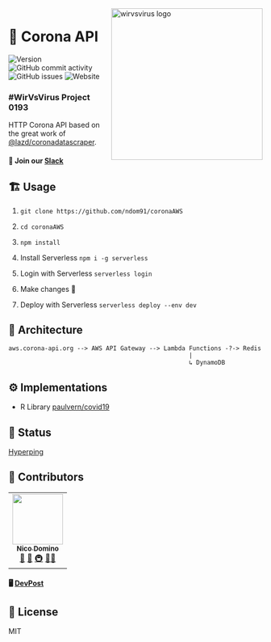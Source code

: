 <img src="https://imgur.com/BYL9tJl.png" width="300px" align="right" alt="wirvsvirus logo" />

# 🦠 Corona API 

![Version](https://img.shields.io/github/package-json/v/coronaapi/coronaapi?style=flat-square)
![GitHub commit activity](https://img.shields.io/github/commit-activity/w/coronaapi/coronaapi?label=commits&style=flat-square)
![GitHub issues](https://img.shields.io/github/issues-raw/coronaapi/coronaapi?style=flat-square)
![Website](https://img.shields.io/website?down_color=lightgrey&down_message=offline&style=flat-square&up_color=green&up_message=online&url=https%3A%2F%2Fdata.corona-api.org)

### #WirVsVirus Project 0193

HTTP Corona API based on the great work of [@lazd/coronadatascraper](https://github.com/lazd/coronadatascraper).

#### 💌 Join our [Slack](https://join.slack.com/t/corona-api/shared_invite/zt-d3q97q52-2~0Jh7YV1WHVDY~TpENVtg)

## 🏗️ Usage

1. `git clone https://github.com/ndom91/coronaAWS`

2. `cd coronaAWS`

3. `npm install`

4. Install Serverless `npm i -g serverless`

5. Login with Serverless `serverless login`

6. Make changes 💪

7. Deploy with Serverless `serverless deploy --env dev`

## 📐 Architecture

```
aws.corona-api.org --> AWS API Gateway --> Lambda Functions -?-> Redis
                                                  |
                                                  ↳ DynamoDB
```

## ⚙️ Implementations

- R Library [paulvern/covid19]( https://github.com/paulvern/covid19/tree/master/readcorona )

## 👀 Status

[Hyperping](https://status.corona-api.org)

## 🙏 Contributors

<table>
  <tr>
    <td align="center"><a href="https://ndo.dev"><img src="https://avatars2.githubusercontent.com/u/7415984?v=4" width="100px;" alt=""/><br /><sub><b>Nico Domino</b></sub></a><br /><a href="https://github.com/all-contributors/all-contributors/commits?author=ndom91" title="Documentation">📖</a> <a href="#tool-jakebolam" title="Tools">🔧</a> <a href="#infra-ndom91" title="Infrastructure (Hosting, Build-Tools, etc)">🚇</a> <a href="#maintenance-ndom91" title="Maintenance">🚧</a><a href="#design-ndom91" title="Design">🎨</a></td>
  </tr>
</table>

#### 🖥️ [DevPost](https://devpost.com/software/1_038_a_daten_0193_coronaapi) 

## 📝 License

MIT
